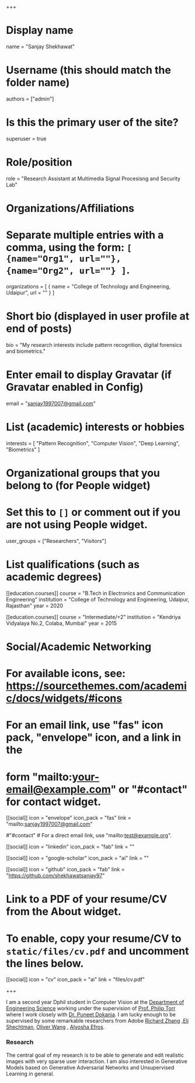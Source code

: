 +++
# Display name
name = "Sanjay Shekhawat"

# Username (this should match the folder name)
authors = ["admin"]

# Is this the primary user of the site?
superuser = true

# Role/position
role = "Research Assistant at Multimedia Signal Procesisng and Security Lab"

# Organizations/Affiliations
#   Separate multiple entries with a comma, using the form: `[ {name="Org1", url=""}, {name="Org2", url=""} ]`.
organizations = [ { name = "College of Technology and Engineering, Udaipur", url = "" } ]

# Short bio (displayed in user profile at end of posts)
bio = "My research interests include pattern recognition, digital forensics and biometrics."

# Enter email to display Gravatar (if Gravatar enabled in Config)
email = "sanjay1997007@gmail.com"

# List (academic) interests or hobbies
interests = [
  "Pattern Recognition",
  "Computer Vision",
  "Deep Learning",
  "Biometrics"
]

# Organizational groups that you belong to (for People widget)
#   Set this to `[]` or comment out if you are not using People widget.
user_groups = ["Researchers", "Visitors"]

# List qualifications (such as academic degrees)
[[education.courses]]
  course = "B.Tech in Electronics and Communication Engineering"
  institution = "College of Technology and Engineering, Udaipur, Rajasthan"
  year = 2020

[[education.courses]]
  course = "Intermediate/+2"
  institution = "Kendriya Vidyalaya No.2, Colaba, Mumbai"
  year = 2015

# Social/Academic Networking
# For available icons, see: https://sourcethemes.com/academic/docs/widgets/#icons
#   For an email link, use "fas" icon pack, "envelope" icon, and a link in the
#   form "mailto:your-email@example.com" or "#contact" for contact widget.

[[social]]
  icon = "envelope"
  icon_pack = "fas"
  link = "mailto:sanjay1997007@gmail.com"

#"#contact"  # For a direct email link, use "mailto:test@example.org".

[[social]]
  icon = "linkedin"
  icon_pack = "fab"
  link = ""

[[social]]
  icon = "google-scholar"
  icon_pack = "ai"
  link = ""

[[social]]
  icon = "github"
  icon_pack = "fab"
  link = "https://github.com/shekhawatsanjay97"

# Link to a PDF of your resume/CV from the About widget.
# To enable, copy your resume/CV to `static/files/cv.pdf` and uncomment the lines below.
[[social]]
   icon = "cv"
   icon_pack = "ai"
   link = "files/cv.pdf"

+++

I am a second year Dphil student in Computer Vision at the [Department of Engineering Science](http://www.eng.ox.ac.uk/) working under the supervision of [Prof. Philip Torr](http://www.robots.ox.ac.uk/~tvg/index.php) where I work closely with [Dr. Puneet Dokania](https://puneetkdokania.github.io/). I am lucky enough to be supervised by some remarkable researchers from Adobe [Richard Zhang](https://richzhang.github.io/) ,[Eli Shechtman](https://research.adobe.com/person/eli-shechtman/), [Oliver Wang](http://www.oliverwang.info/) , [Alyosha Efros](https://people.eecs.berkeley.edu/~efros/).

### Research

The central goal of my research is to be able to generate and edit realistic images with very sparse user interaction. I am also interested in Generative Models based on Generative Adversarial Networks and Unsupervised Learning in general.
